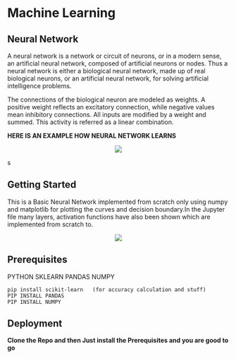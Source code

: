 # Machine Learning
## Neural Network

A neural network is a network or circuit of neurons, or in a modern sense, an artificial neural network, composed of artificial neurons or nodes. Thus a neural network is either a biological neural network, made up of real biological neurons, or an artificial neural network, for solving artificial intelligence problems. 

The connections of the biological neuron are modeled as weights. A positive weight reflects an excitatory connection, while negative values mean inhibitory connections. All inputs are modified by a weight and summed. This activity is referred as a linear combination.

**HERE IS AN EXAMPLE HOW NEURAL NETWORK LEARNS**


<p align="center">
  <img src="Example/neurallearn.gif">
</p>s

## Getting Started 

This is a Basic Neural Network implemented from scratch only using numpy and matplotlib for plotting the curves and decision boundary.In the Jupyter file many layers, activation functions have also been shown which are implemented from scratch to.

<p align="center">
  <img src="Example/Decision%20Tree.png">
</p>

## Prerequisites

PYTHON
SKLEARN
PANDAS
NUMPY

```
pip install scikit-learn   (for accuracy calculation and stuff)
PIP INSTALL PANDAS
PIP INSTALL NUMPY
```

## Deployment

**Clone the Repo and then Just install the Prerequisites and you are good to go**
